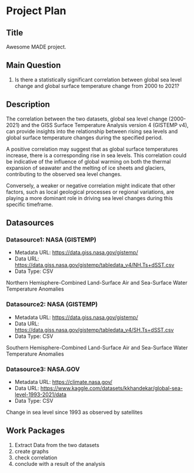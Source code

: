 # Project Plan

## Title
<!-- Give your project a short title. -->
Awesome MADE project.

## Main Question

<!-- Think about one main question you want to answer based on the data. -->
1. Is there a statistically significant correlation between global sea level change and global surface temperature change from 2000 to 2021?

## Description

<!-- Describe your data science project in max. 200 words. Consider writing about why and how you attempt it. -->
The correlation between the two datasets, global sea level change (2000-2021) and the GISS Surface Temperature Analysis version 4 (GISTEMP v4), can provide insights into the relationship between rising sea levels and global surface temperature changes during the specified period.

A positive correlation may suggest that as global surface temperatures increase, there is a corresponding rise in sea levels. This correlation could be indicative of the influence of global warming on both the thermal expansion of seawater and the melting of ice sheets and glaciers, contributing to the observed sea level changes.

Conversely, a weaker or negative correlation might indicate that other factors, such as local geological processes or regional variations, are playing a more dominant role in driving sea level changes during this specific timeframe.

## Datasources

<!-- Describe each datasources you plan to use in a section. Use the prefic "DatasourceX" where X is the id of the datasource. -->

### Datasource1: NASA (GISTEMP)
* Metadata URL: https://data.giss.nasa.gov/gistemp/
* Data URL: https://data.giss.nasa.gov/gistemp/tabledata_v4/NH.Ts+dSST.csv
* Data Type: CSV

Northern Hemisphere-Combined Land-Surface Air and Sea-Surface Water Temperature Anomalies

### Datasource2: NASA (GISTEMP)
* Metadata URL: https://data.giss.nasa.gov/gistemp/
* Data URL: https://data.giss.nasa.gov/gistemp/tabledata_v4/SH.Ts+dSST.csv
* Data Type: CSV

Southern Hemisphere-Combined Land-Surface Air and Sea-Surface Water Temperature Anomalies

### Datasource3: NASA.GOV
* Metadata URL: https://climate.nasa.gov/
* Data URL: https://www.kaggle.com/datasets/kkhandekar/global-sea-level-1993-2021/data                                                                       
* Data Type: CSV

Change in sea level since 1993 as observed by satellites

## Work Packages

<!-- List of work packages ordered sequentially, each pointing to an issue with more details. -->

1. Extract Data from the two datasets
2. create graphs
3. check correlation
4. conclude with a result of the analysis
